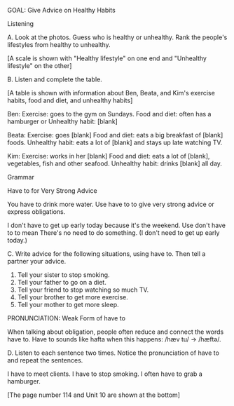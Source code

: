 GOAL: Give Advice on Healthy Habits

Listening

A. Look at the photos. Guess who is healthy or unhealthy. Rank the people's lifestyles from healthy to unhealthy.

[A scale is shown with "Healthy lifestyle" on one end and "Unhealthy lifestyle" on the other]

B. Listen and complete the table.

[A table is shown with information about Ben, Beata, and Kim's exercise habits, food and diet, and unhealthy habits]

Ben:
Exercise: goes to the gym on Sundays.
Food and diet: often has a hamburger or
Unhealthy habit: [blank]

Beata:
Exercise: goes [blank]
Food and diet: eats a big breakfast of [blank] foods.
Unhealthy habit: eats a lot of [blank] and stays up late watching TV.

Kim:
Exercise: works in her [blank]
Food and diet: eats a lot of [blank], vegetables, fish and other seafood.
Unhealthy habit: drinks [blank] all day.

Grammar

Have to for Very Strong Advice

You have to drink more water. Use have to to give very strong advice or express obligations.

I don't have to get up early today because it's the weekend.
Use don't have to to mean There's no need to do something. (I don't need to get up early today.)

C. Write advice for the following situations, using have to. Then tell a partner your advice.

1. Tell your sister to stop smoking.
2. Tell your father to go on a diet.
3. Tell your friend to stop watching so much TV.
4. Tell your brother to get more exercise.
5. Tell your mother to get more sleep.

PRONUNCIATION: Weak Form of have to

When talking about obligation, people often reduce and connect the words have to. Have to sounds like hafta when this happens: /hæv tu/ → /hæftə/.

D. Listen to each sentence two times. Notice the pronunciation of have to and repeat the sentences.

I have to meet clients.
I have to stop smoking.
I often have to grab a hamburger.

[The page number 114 and Unit 10 are shown at the bottom]